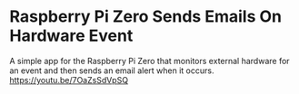 # Raspberry Pi Zero Sends Emails On Hardware Event
A simple app for the Raspberry Pi Zero that monitors external hardware for an event and then sends an email alert when it occurs. 
https://youtu.be/7OaZsSdVpSQ
